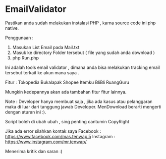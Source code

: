 # EmailValidator

Pastikan anda sudah melakukan instalasi PHP , karna source code ini php native.

Penggunaan :

1. Masukan List Email pada Mail.txt
2. Masuk ke directory Folder tersebut ( file yang sudah anda download )
3. php Run.php


Ini adalah tools email validator , dimana anda bisa melakukan tracking email tersebut terkait ke akun mana saya .

Fitur :
Tokopedia
Bukalapak
Shopee
Itemku
BliBli
RuangGuru

Mungkin kedepannya akan ada tambahan fitur fitur lainnya.

Note : Developer hanya membuat saja , jika ada kasus atau pelanggaran maka di luar dari tanggung jawab Developer.
MenDownload berarti mengerti dengan aturan ini :).

Script boleh di ubah ubah , sing penting cantumin CopyRight

Jika ada error silahkan kontak saya
Facebook : https://www.facebook.com/mas.tenwap.5
Instagram : https://www.instagram.com/mr.tenwap/

Menerima kritik dan saran :)
